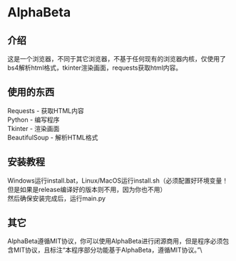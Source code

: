 # AlphaBeta
## 介绍
这是一个浏览器，不同于其它浏览器，不基于任何现有的浏览器内核，仅使用了bs4解析html格式，tkinter渲染画面，requests获取html内容。
## 使用的东西
Requests - 获取HTML内容\
Python - 编写程序\
Tkinter - 渲染画面\
BeautifulSoup - 解析HTML格式
## 安装教程
Windows运行install.bat，Linux/MacOS运行install.sh（必须配置好环境变量！但是如果是release编译好的版本则不用，因为你也不用）\
然后确保安装完成后，运行main.py
## 其它
AlphaBeta遵循MIT协议，你可以使用AlphaBeta进行闭源商用，但是程序必须包含MIT协议，且标注“本程序部分功能基于AlphaBeta，遵循MIT协议。”\
